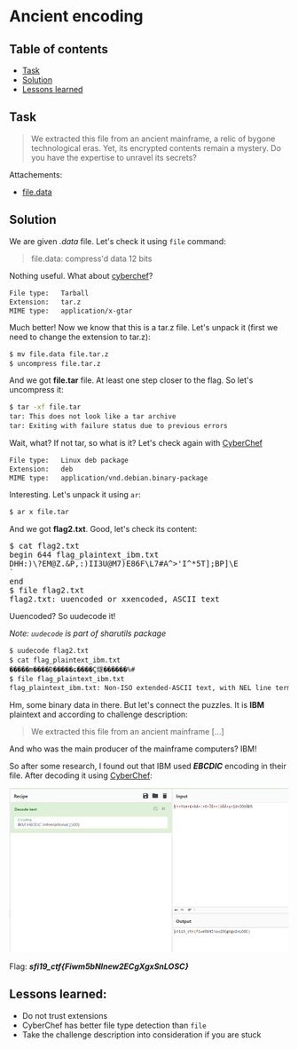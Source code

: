 # Ancient encoding

## Table of contents

- [Task](#task)
- [Solution](#solution)
- [Lessons learned](#lessons-learned)


## Task

> We extracted this file from an ancient mainframe, a relic of bygone technological eras. Yet, its encrypted contents remain a mystery. Do you have the expertise to unravel its secrets?

Attachements: 
- [file.data](file.data)

## Solution

We are given _.data_ file. Let's check it using `file` command:

> file.data: compress'd data 12 bits

Nothing useful. What about [cyberchef](https://gchq.github.io/CyberChef/#recipe=Detect_File_Type(true,true,true,true,true,true,true)&input=H52MIXiEkTMGjQ8FZtiEOSPDBR08dF6AmEgRBsWLFy1mxGiDBg2MOHJgpAhGgZgyZ9K4AdHxY8KFX%2BAoVEmnDMQvacS0cQhRAREkSHSk4PKjSBMgWlyYgMJCaJIkM6oAaXIjRREcNoxwYXJjRBAvPk4k8aKiBpUuO4RA6QKmiIKSZdyQUaAA)? 

```
File type:   Tarball
Extension:   tar.z
MIME type:   application/x-gtar
```

Much better! Now we know that this is a tar.z file. Let's unpack it (first we need to change the extension to tar.z):

```bash
$ mv file.data file.tar.z
$ uncompress file.tar.z
```

And we got **file.tar** file. At least one step closer to the flag. So let's uncompress it:
```bash
$ tar -xf file.tar
tar: This does not look like a tar archive
tar: Exiting with failure status due to previous errors
```
Wait, what? If not tar, so what is it? Let's check again with [CyberChef](https://gchq.github.io/CyberChef/#recipe=Detect_File_Type(true,true,true,true,true,true,true)&input=ITxhcmNoPgpmbGFnMi50eHQvICAgICAgMCAgICAgICAgICAgMCAgICAgMCAgICAgNjQ0ICAgICA4OSAgICAgICAgYApiZWdpbiA2NDQgZmxhZ19wbGFpbnRleHRfaWJtLnR4dApESEg6KVw/RU1AWi4mUCw6KUlJM1VATTcpRTg2RlxMNyNBXj4nSV4qNVRdO0JQXWBFCmAKZW5kCgo) 

```
File type:   Linux deb package
Extension:   deb
MIME type:   application/vnd.debian.binary-package
```

Interesting. Let's unpack it using `ar`:

```bash
$ ar x file.tar
```

And we got **flag2.txt**. Good, let's check its content:

<pre>
$ cat flag2.txt
begin 644 flag_plaintext_ibm.txt
DHH:)\?EM@Z.&P,:)II3U@M7)E86F\L7#A^>'I^*5T];BP]\E
`
end
$ file flag2.txt
flag2.txt: uuencoded or xxencoded, ASCII text
</pre>

Uuencoded? So uudecode it!

_Note: `uudecode` is part of sharutils package_

```bash
$ uudecode flag2.txt
$ cat flag_plaintext_ibm.txt
�����m����Ɖ�����ɕ����Ç燧������%#
$ file flag_plaintext_ibm.txt
flag_plaintext_ibm.txt: Non-ISO extended-ASCII text, with NEL line terminators
```

Hm, some binary data in there. But let's connect the puzzles. It is **IBM** plaintext and according to challenge description:

> We extracted this file from an ancient mainframe [...]

And who was the main producer of the mainframe computers? IBM!

So after some research, I found out that IBM used **_EBCDIC_** encoding in their file. 
After decoding it using [CyberChef](https://gchq.github.io/CyberChef/#recipe=Decode_text%28'IBM%20EBCDIC%20International%20(500)'%29&input=ooaJ8fltg6OGwMaJppT1gtXJlYWm8sXDh%2BeHp%2BKV09biw9Al&oenc=65001):

![CyberChef flag decoded](assets/cyberchef_flag.png)

Flag: **_sfi19_ctf{Fiwm5bNInew2ECgXgxSnLOSC}_**

## Lessons learned:
- Do not trust extensions
- CyberChef has better file type detection than `file`
- Take the challenge description into consideration if you are stuck